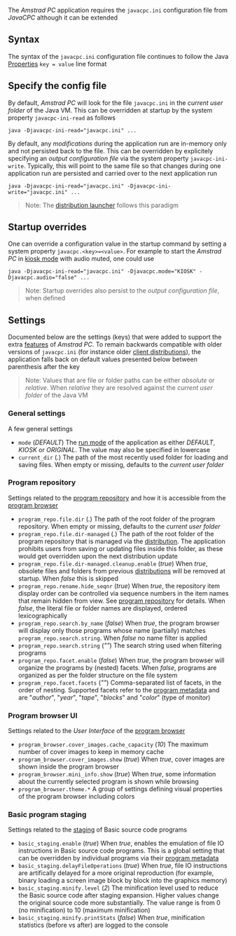 The *Amstrad PC* application requires the `javacpc.ini` configuration file from *JavaCPC* although it can be extended


## Syntax

The syntax of the `javacpc.ini` configuration file continues to follow the Java [Properties](https://docs.oracle.com/javase/8/docs/api/java/util/Properties.html#load-java.io.Reader-) `key = value` line format



## Specify the config file

By default, *Amstrad PC* will look for the file `javacpc.ini` in the *current user folder* of the Java VM. This can be overridden at startup by the system property `javacpc-ini-read` as follows
```
java -Djavacpc-ini-read="javacpc.ini" ...
```

By default, any *modifications* during the application run are in-memory only and not persisted back to the file. This can be overridden by explicitely specifying an *output configuration file* via the system property `javacpc-ini-write`. Typically, this will point to the same file so that changes during one application run are persisted and carried over to the next application run

```
java -Djavacpc-ini-read="javacpc.ini" -Djavacpc-ini-write="javacpc.ini" ...
```

> Note: The [distribution launcher](Distribute-using-getdown#run-a-distribution) follows this paradigm



## Startup overrides

One can override a configuration value in the startup command by setting a system property `javacpc.<key>=<value>`. For example to start the *Amstrad PC* in [kiosk mode](Run-modes#kiosk-mode) with audio muted, one could use

```
java -Djavacpc-ini-read="javacpc.ini" -Djavacpc.mode="KIOSK" -Djavacpc.audio="false" ...
```

> Note: Startup overrides also persist to the *output configuration file*, when defined



## Settings

Documented below are the settings (keys) that were added to support the extra [features](Features) of *Amstrad PC*. To remain backwards compatible with older versions of `javacpc.ini` (for instance older [client distributions](Distribute-using-getdown)), the application falls back on default values presented below between parenthesis after the key

> Note: Values that are file or folder paths can be either *absolute* or *relative*. When *relative* they are resolved against the *current user folder* of the Java VM



### General settings

A few general settings

- `mode` (*DEFAULT*) The [run mode](Run-modes) of the application as either *DEFAULT*, *KIOSK* or *ORIGINAL*. The value may also be specified in lowercase
- `current_dir` (*.*) The path of the most recently used folder for loading and saving files. When empty or missing, defaults to the *current user folder*


### Program repository

Settings related to the [program repository](Program-repository) and how it is accessible from the [program browser](Features#program-browser)

- `program_repo.file.dir` (*.*) The path of the root folder of the program repository. When empty or missing, defaults to the *current user folder*
- `program_repo.file.dir-managed` (*.*) The path of the root folder of the program repository that is managed via the [distribution](Distribute-using-getdown). The application prohibits users from saving or updating files inside this folder, as these would get overridden upon the next distribution update
- `program_repo.file.dir-managed.cleanup.enable` (*true*) When *true*, obsolete files and folders from previous [distributions](Distribute-using-getdown) will be removed at startup. When *false* this is skipped
- `program_repo.rename.hide_seqnr` (*true*) When *true*, the repository item display order can be controlled via sequence numbers in the item names that remain hidden from view. See [program repository](Program-repository#order-of-items) for details. When *false*, the literal file or folder names are displayed, ordered lexicographically
- `program_repo.search.by_name` (*false*) When *true*, the program browser will display only those programs whose name (partially) matches `program_repo.search.string`. When *false* no name filter is applied
- `program_repo.search.string` (*""*) The search string used when filtering programs
- `program_repo.facet.enable` (*false*) When *true*, the program browser will organize the programs by (nested) facets. When *false*, programs are organized as per the folder structure on the file system
- `program_repo.facet.facets` (*""*) Comma-separated list of facets, in the order of nesting. Supported facets refer to the [program metadata](Program-metadata) and are "*author*", "*year*", "*tape*", "*blocks*" and "*color*" (type of monitor)



### Program browser UI

Settings related to the *User Interface* of the [program browser](Features#program-browser)

- `program_browser.cover_images.cache_capacity` (*10*) The maximum number of cover images to keep in memory cache
- `program_browser.cover_images.show` (*true*) When *true*, cover images are shown inside the program browser
- `program_browser.mini_info.show` (*true*) When *true*, some information about the currently selected program is shown while browsing
- `program_browser.theme.*` A group of settings defining visual properties of the program browser including colors



### Basic program staging

Settings related to the [staging](Basic-program-staging) of Basic source code programs

- `basic_staging.enable` (*true*) When *true*, enables the emulation of file IO instructions in Basic source code programs. This is a global setting that can be overridden by individual programs via their [program metadata](Program-metadata)
- `basic_staging.delayFileOperations` (*true*) When *true*, file IO instructions are artifically delayed for a more original reproduction (for example, binary loading a screen image block by block into the graphics memory)
- `basic_staging.minify.level` (*2*) The minification level used to reduce the Basic source code after staging expansion. Higher values change the original source code more substantially. The value range is from 0 (no minification) to 10 (maximum minification)
- `basic_staging.minify.printStats` (*false*) When *true*, minification statistics (before vs after) are logged to the console
